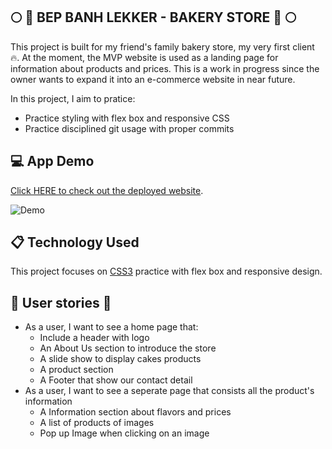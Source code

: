 ## :full_moon: :cake: BEP BANH LEKKER - BAKERY STORE :cake: :full_moon:

This project is built for my friend's family bakery store, my very first client :fire:. At the moment, the MVP website is used as a landing page for information about products and prices. This is a work in progress since the owner wants to expand it into an e-commerce website in near future.

In this project, I aim to pratice:

- Practice styling with flex box and responsive CSS
- Practice disciplined git usage with proper commits

## :computer: App Demo

[Click HERE to check out the deployed website](https://bepbanhlekker.com/). </br>

![Demo](https://media.giphy.com/media/MaJ2sVoyTsCwguftqy/giphy.gif)

## :clipboard: Technology Used

This project focuses on [CSS3](https://github.com/hanhngooo/BakeryWebsite/blob/master/src/components/Products/productCard.css) practice with flex box and responsive design.

## :man: User stories :girl:

- As a user, I want to see a home page that:
  - Include a header with logo
  - An About Us section to introduce the store
  - A slide show to display cakes products
  - A product section
  - A Footer that show our contact detail
- As a user, I want to see a seperate page that consists all the product's information
  - A Information section about flavors and prices
  - A list of products of images
  - Pop up Image when clicking on an image
